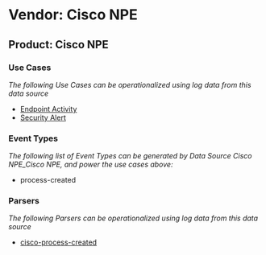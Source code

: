 Vendor: Cisco NPE
=================
Product: Cisco NPE
------------------

### Use Cases

_The following Use Cases can be operationalized using log data from this data source_

* [Endpoint Activity](../UseCases/usecase_endpoint_activity.md)
* [Security Alert](../UseCases/usecase_security_alert.md)


### Event Types

_The following list of Event Types can be generated by Data Source Cisco NPE_Cisco NPE, and power the use cases above:_

- process-created


### Parsers

_The following Parsers can be operationalized using log data from this data source_

* [cisco-process-created](../Parsers/parserContent_cisco-process-created.md)
